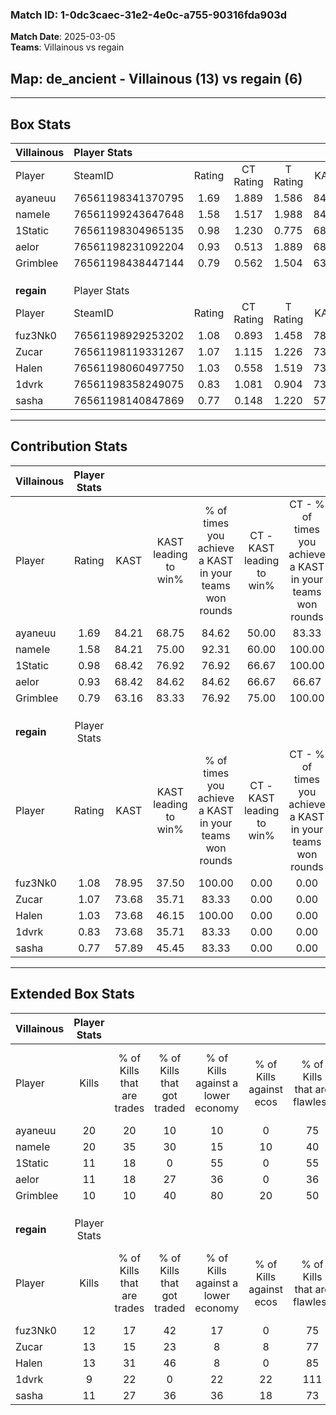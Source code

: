 ### Match ID: 1-0dc3caec-31e2-4e0c-a755-90316fda903d  
**Match Date**: 2025-03-05  
**Teams**: Villainous vs regain  

## **Map**: de_ancient - Villainous (13) vs regain (6)  
---  

## Box Stats  

| **Villainous** | Player Stats      |        |           |          |       |       |       |         |        |      |     |
| :- | :- | :-: | :-: | :-: | :-: | :-: | :-: | :-: | :-: | :-: | :-: |
| Player         | SteamID           | Rating | CT Rating | T Rating | KAST  |  ADR  | Kills | Assists | Deaths | K/D  | HS% |
| ayaneuu        | 76561198341370795 |  1.69  |   1.889   |  1.586   | 84.21 | 104.3 |  20   |    4    |   9    | 2.22 | 45  |
| nameIe         | 76561199243647648 |  1.58  |   1.517   |  1.988   | 84.21 | 105.0 |  20   |    4    |   13   | 1.54 | 50  |
| 1Static        | 76561198304965135 |  0.98  |   1.230   |  0.775   | 68.42 | 68.8  |  11   |    6    |   12   | 0.92 | 63  |
| aelor          | 76561198231092204 |  0.93  |   0.513   |  1.889   | 68.42 | 60.7  |  11   |    3    |   12   | 0.92 | 45  |
| Grimblee       | 76561198438447144 |  0.79  |   0.562   |  1.504   | 63.16 | 54.7  |  10   |    6    |   14   | 0.71 | 60  |
|                |                   |        |           |          |       |       |       |         |        |      |     |
|                |                   |        |           |          |       |       |       |         |        |      |     |
|                |                   |        |           |          |       |       |       |         |        |      |     |
| **regain**     | Player Stats      |        |           |          |       |       |       |         |        |      |     |
| Player         | SteamID           | Rating | CT Rating | T Rating | KAST  |  ADR  | Kills | Assists | Deaths | K/D  | HS% |
| fuz3Nk0        | 76561198929253202 |  1.08  |   0.893   |  1.458   | 78.95 | 75.9  |  12   |    3    |   13   | 0.92 | 50  |
| Zucar          | 76561198119331267 |  1.07  |   1.115   |  1.226   | 73.68 | 91.5  |  13   |    7    |   16   | 0.81 | 30  |
| Halen          | 76561198060497750 |  1.03  |   0.558   |  1.519   | 73.68 | 75.8  |  13   |    4    |   15   | 0.87 | 84  |
| 1dvrk          | 76561198358249075 |  0.83  |   1.081   |  0.904   | 73.68 | 61.5  |   9   |    4    |   14   | 0.64 | 33  |
| sasha          | 76561198140847869 |  0.77  |   0.148   |  1.220   | 57.89 | 67.8  |  11   |    3    |   16   | 0.69 | 54  |
---  

## Contribution Stats  

| **Villainous** | Player Stats |       |                      |                                                        |                           |                                                             |                          |                                                            |
| :- | :-: | :-: | :-: | :-: | :-: | :-: | :-: | :-: |
| Player         |    Rating    | KAST  | KAST leading to win% | % of times you achieve a KAST in your teams won rounds | CT - KAST leading to win% | CT - % of times you achieve a KAST in your teams won rounds | T - KAST leading to win% | T - % of times you achieve a KAST in your teams won rounds |
| ayaneuu        |     1.69     | 84.21 |        68.75         |                         84.62                          |           50.00           |                            83.33                            |          100.00          |                           85.71                            |
| nameIe         |     1.58     | 84.21 |        75.00         |                         92.31                          |           60.00           |                           100.00                            |          100.00          |                           85.71                            |
| 1Static        |     0.98     | 68.42 |        76.92         |                         76.92                          |           66.67           |                           100.00                            |          100.00          |                           57.14                            |
| aelor          |     0.93     | 68.42 |        84.62         |                         84.62                          |           66.67           |                            66.67                            |          100.00          |                           100.00                           |
| Grimblee       |     0.79     | 63.16 |        83.33         |                         76.92                          |           75.00           |                           100.00                            |          100.00          |                           57.14                            |
|                |              |       |                      |                                                        |                           |                                                             |                          |                                                            |
|                |              |       |                      |                                                        |                           |                                                             |                          |                                                            |
|                |              |       |                      |                                                        |                           |                                                             |                          |                                                            |
| **regain**     | Player Stats |       |                      |                                                        |                           |                                                             |                          |                                                            |
| Player         |    Rating    | KAST  | KAST leading to win% | % of times you achieve a KAST in your teams won rounds | CT - KAST leading to win% | CT - % of times you achieve a KAST in your teams won rounds | T - KAST leading to win% | T - % of times you achieve a KAST in your teams won rounds |
| fuz3Nk0        |     1.08     | 78.95 |        37.50         |                         100.00                         |           0.00            |                            0.00                             |          54.55           |                           100.00                           |
| Zucar          |     1.07     | 73.68 |        35.71         |                         83.33                          |           0.00            |                            0.00                             |          55.56           |                           83.33                            |
| Halen          |     1.03     | 73.68 |        46.15         |                         100.00                         |           0.00            |                            0.00                             |          60.00           |                           100.00                           |
| 1dvrk          |     0.83     | 73.68 |        35.71         |                         83.33                          |           0.00            |                            0.00                             |          62.50           |                           83.33                            |
| sasha          |     0.77     | 57.89 |        45.45         |                         83.33                          |           0.00            |                            0.00                             |          62.50           |                           83.33                            |
---  

## Extended Box Stats  

| **Villainous** | Player Stats |                            |                            |                                    |                         |                              |                                 |        |                             |                                     |                          |                               |                            |
| :- | :-: | :-: | :-: | :-: | :-: | :-: | :-: | :-: | :-: | :-: | :-: | :-: | :-: |
| Player         |    Kills     | % of Kills that are trades | % of Kills that got traded | % of Kills against a lower economy | % of Kills against ecos | % of Kills that are flawless | % of Kills that are close duels | Deaths | % of Deaths that get traded | % of Deaths against a lower economy | % of Deaths against ecos | % of Deaths that are flawless | % of Deaths that are close |
| ayaneuu        |      20      |             20             |             10             |                 10                 |            0            |              75              |                0                |   9    |             33              |                 22                  |            0             |              78               |             0              |
| nameIe         |      20      |             35             |             30             |                 15                 |           10            |              40              |                0                |   13   |             31              |                 23                  |            0             |              62               |             0              |
| 1Static        |      11      |             18             |             0              |                 55                 |            0            |              55              |                0                |   12   |             25              |                  8                  |            0             |              67               |             0              |
| aelor          |      11      |             18             |             27             |                 36                 |            0            |              36              |                0                |   12   |             25              |                  8                  |            0             |              83               |             0              |
| Grimblee       |      10      |             10             |             40             |                 80                 |           20            |              50              |               10                |   14   |             29              |                 21                  |            7             |              93               |             0              |
|                |              |                            |                            |                                    |                         |                              |                                 |        |                             |                                     |                          |                               |                            |
|                |              |                            |                            |                                    |                         |                              |                                 |        |                             |                                     |                          |                               |                            |
|                |              |                            |                            |                                    |                         |                              |                                 |        |                             |                                     |                          |                               |                            |
| **regain**     | Player Stats |                            |                            |                                    |                         |                              |                                 |        |                             |                                     |                          |                               |                            |
| Player         |    Kills     | % of Kills that are trades | % of Kills that got traded | % of Kills against a lower economy | % of Kills against ecos | % of Kills that are flawless | % of Kills that are close duels | Deaths | % of Deaths that get traded | % of Deaths against a lower economy | % of Deaths against ecos | % of Deaths that are flawless | % of Deaths that are close |
| fuz3Nk0        |      12      |             17             |             42             |                 17                 |            0            |              75              |                0                |   13   |              8              |                  0                  |            0             |              77               |             0              |
| Zucar          |      13      |             15             |             23             |                 8                  |            8            |              77              |                0                |   16   |             25              |                  0                  |            0             |              31               |             6              |
| Halen          |      13      |             31             |             46             |                 8                  |            0            |              85              |                0                |   15   |             40              |                  7                  |            7             |              53               |             0              |
| 1dvrk          |      9       |             22             |             0              |                 22                 |           22            |             111              |                0                |   14   |             14              |                  0                  |            0             |              57               |             0              |
| sasha          |      11      |             27             |             36             |                 36                 |           18            |              73              |                0                |   16   |             19              |                  6                  |            0             |              69               |             0              |
